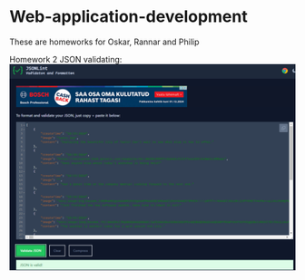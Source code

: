 # Web-application-development
These are homeworks for Oskar, Rannar and Philip

Homework 2 JSON validating: ![alt text](image.png)
